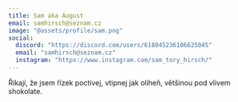 ```yaml
---
title: Sam aka August
email: samhirsch@seznam.cz
image: "@assets/profile/sam.png"
social:
  discord: "https://discord.com/users/618045236106625045"
  email: "samhirsch@seznam.cz"
  instagram: "https://www.instagram.com/sam_tory_hirsch/"
---
```

Říkají, že jsem řízek poctivej, vtipnej jak oliheň, většinou  pod vlivem shokolate.
